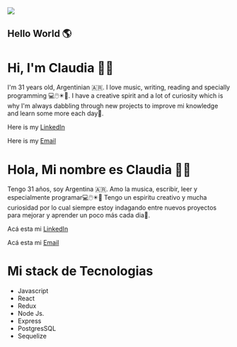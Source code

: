 <img src = "C:\Users\EXECLAUDIA-PC\Desktop\cveronferrer\cielo-atardecer-538x218.jpg">


## Hello World 🌎

# Hi, I'm Claudia 👋🤟

I'm 31 years old, Argentinian 🇦🇷. I love music, writing, reading and specially programming 💻🖱️✴️👾.
I have a creative spirit and a lot of curiosity which is why I'm always dabbling through new projects to improve mi knowledge and learn some more each day💪. 

Here is my [LinkedIn](https://www.linkedin.com/in/claudia-angela-del-valle-ver%C3%B3n-ferrer-b8a0001a6/)

Here is my [Email](cveronferrer@gmail.com)




# Hola, Mi nombre es Claudia 👋🤟

Tengo 31 años, soy Argentina 🇦🇷. Amo la musica, escribir, leer y especialmente programar💻🖱️✴️👾
Tengo un espiritu creativo y mucha curiosidad por lo cual siempre estoy indagando entre nuevos proyectos para mejorar y aprender un poco más cada dia💪.

Acá esta mi [LinkedIn](https://www.linkedin.com/in/claudia-angela-del-valle-ver%C3%B3n-ferrer-b8a0001a6/)

Acá esta mi [Email](cveronferrer@gmail.com)


# Mi stack de Tecnologias

- Javascript
- React
- Redux
- Node Js.
- Express
- PostgresSQL
- Sequelize